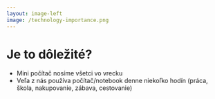 ```yaml
---
layout: image-left
image: /technology-importance.png
---
```


# Je to dôležité?

- Mini počítač nosíme všetci vo vrecku
- Veľa z nás používa počítač/notebook denne niekoľko hodín (práca, škola, nakupovanie, zábava, cestovanie)
